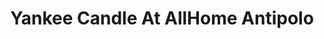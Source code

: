 ---
title: "Yankee Candle At AllHome Antipolo"
url: /antipolo/yankee-candle-at-allhome-antipolo/
shop: department store
---